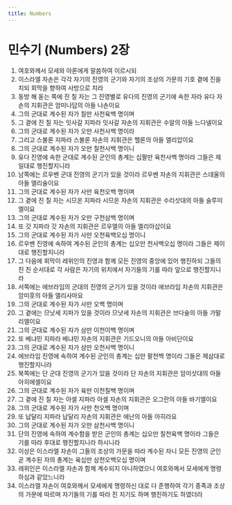```yaml
---
title: Numbers
---
```


# 민수기 (Numbers) 2장
1. 여호와께서 모세와 아론에게 말씀하여 이르시되
1. 이스라엘 자손은 각각 자기의 진영의 군기와 자기의 조상의 가문의 기호 곁에 진을 치되 회막을 향하여 사방으로 치라
1. 동방 해 돋는 쪽에 진 칠 자는 그 진영별로 유다의 진영의 군기에 속한 자라 유다 자손의 지휘관은 암미나답의 아들 나손이요
1. 그의 군대로 계수된 자가 칠만 사천육백 명이며
1. 그 곁에 진 칠 자는 잇사갈 지파라 잇사갈 자손의 지휘관은 수알의 아들 느다넬이요
1. 그의 군대로 계수된 자가 오만 사천사백 명이라
1. 그리고 스불론 지파라 스불론 자손의 지휘관은 헬론의 아들 엘리압이요
1. 그의 군대로 계수된 자가 오만 칠천사백 명이니
1. 유다 진영에 속한 군대로 계수된 군인의 총계는 십팔만 육천사백 명이라 그들은 제일대로 행진할지니라
1. 남쪽에는 르우벤 군대 진영의 군기가 있을 것이라 르우벤 자손의 지휘관은 스데울의 아들 엘리술이요
1. 그의 군대로 계수된 자가 사만 육천오백 명이며
1. 그 곁에 진 칠 자는 시므온 지파라 시므온 자손의 지휘관은 수리삿대의 아들 슬루미엘이요
1. 그의 군대로 계수된 자가 오만 구천삼백 명이며
1. 또 갓 지파라 갓 자손의 지휘관은 르우엘의 아들 엘리아삽이요
1. 그의 군대로 계수된 자가 사만 오천육백오십 명이니
1. 르우벤 진영에 속하여 계수된 군인의 총계는 십오만 천사백오십 명이라 그들은 제이대로 행진할지니라
1. 그 다음에 회막이 레위인의 진영과 함께 모든 진영의 중앙에 있어 행진하되 그들의 진 친 순서대로 각 사람은 자기의 위치에서 자기들의 기를 따라 앞으로 행진할지니라
1. 서쪽에는 에브라임의 군대의 진영의 군기가 있을 것이라 에브라임 자손의 지휘관은 암미훗의 아들 엘리사마요
1. 그의 군대로 계수된 자가 사만 오백 명이며
1. 그 곁에는 므낫세 지파가 있을 것이라 므낫세 자손의 지휘관은 브다술의 아들 가말리엘이요
1. 그의 군대로 계수된 자가 삼만 이천이백 명이며
1. 또 베냐민 지파라 베냐민 자손의 지휘관은 기드오니의 아들 아비단이요
1. 그의 군대로 계수된 자가 삼만 오천사백 명이니
1. 에브라임 진영에 속하여 계수된 군인의 총계는 십만 팔천백 명이라 그들은 제삼대로 행진할지니라
1. 북쪽에는 단 군대 진영의 군기가 있을 것이라 단 자손의 지휘관은 암미삿대의 아들 아히에셀이요
1. 그의 군대로 계수된 자가 육만 이천칠백 명이며
1. 그 곁에 진 칠 자는 아셀 지파라 아셀 자손의 지휘관은 오그란의 아들 바기엘이요
1. 그의 군대로 계수된 자가 사만 천오백 명이며
1. 또 납달리 지파라 납달리 자손의 지휘관은 에난의 아들 아히라요
1. 그의 군대로 계수된 자가 오만 삼천사백 명이니
1. 단의 진영에 속하여 계수함을 받은 군인의 총계는 십오만 칠천육백 명이라 그들은 기를 따라 후대로 행진할지니라 하시니라
1. 이상은 이스라엘 자손이 그들의 조상의 가문을 따라 계수된 자니 모든 진영의 군인 곧 계수된 자의 총계는 육십만 삼천오백오십 명이며
1. 레위인은 이스라엘 자손과 함께 계수되지 아니하였으니 여호와께서 모세에게 명령하심과 같았느니라
1. 이스라엘 자손이 여호와께서 모세에게 명령하신 대로 다 준행하여 각기 종족과 조상의 가문에 따르며 자기들의 기를 따라 진 치기도 하며 행진하기도 하였더라